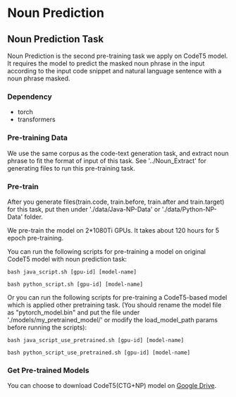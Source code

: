 # Noun Prediction

## Noun Prediction Task

Noun Prediction is the second pre-training task we apply on CodeT5 model. It requires the model to predict the masked noun phrase in the input according to the input code snippet and natural language sentence with a noun phrase masked.

### Dependency

- torch
- transformers

### Pre-training Data

We use the same corpus as the code-text generation task, and extract noun phrase to fit the format of input of this task. See '../Noun_Extract' for generating files to run this pre-training task.

### Pre-train

After you generate files(train.code, train.before, train.after and train.target) for this task, put then under './data/Java-NP-Data' or './data/Python-NP-Data' folder.

We pre-train the model on 2*1080Ti GPUs. It takes about 120 hours for 5 epoch pre-training.

You can run the following scripts for pre-training a model on original CodeT5 model with noun prediction task:

`bash java_script.sh [gpu-id] [model-name]`

`bash python_script.sh [gpu-id] [model-name]`

Or you can run the following scripts for pre-training a CodeT5-based model which is applied other pretraining task.
(You should rename the model file as "pytorch_model.bin" and put the file under './models/my_pretrained_model/' or modify the load_model_path params before running the scripts):

`bash java_script_use_pretrained.sh [gpu-id] [model-name]`

`bash python_script_use_pretrained.sh [gpu-id] [model-name]`




### Get Pre-trained Models

You can choose to download CodeT5(CTG+NP) model on [Google Drive](https://drive.google.com/drive/folders/1DsZvOcGMXjswps1I5_AuOMWVvzZQDFWk?usp=sharing).















